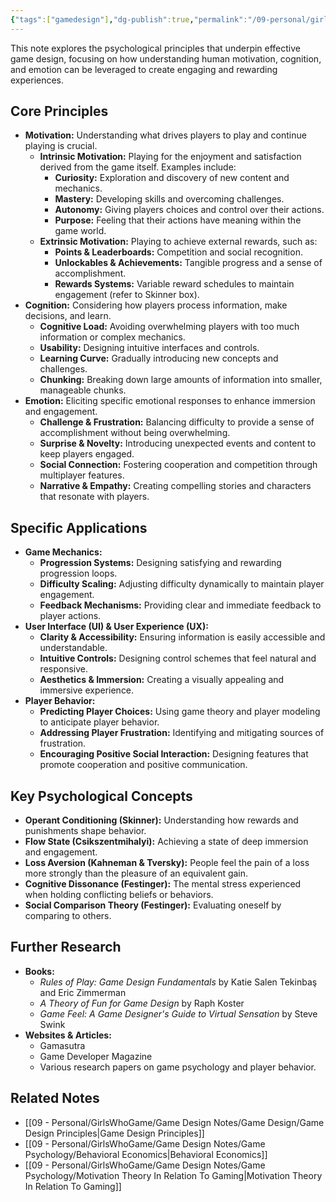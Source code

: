 ```yaml
---
{"tags":["gamedesign"],"dg-publish":true,"permalink":"/09-personal/girls-who-game/game-design-notes/game-psychology/psychology-of-game-design/","dgPassFrontmatter":true}
---
```


This note explores the psychological principles that underpin effective game design, focusing on how understanding human motivation, cognition, and emotion can be leveraged to create engaging and rewarding experiences.

## Core Principles

*   **Motivation:** Understanding what drives players to play and continue playing is crucial.
    *   **Intrinsic Motivation:** Playing for the enjoyment and satisfaction derived from the game itself. Examples include:
        *   **Curiosity:** Exploration and discovery of new content and mechanics.
        *   **Mastery:** Developing skills and overcoming challenges.
        *   **Autonomy:** Giving players choices and control over their actions.
        *   **Purpose:** Feeling that their actions have meaning within the game world.
    *   **Extrinsic Motivation:** Playing to achieve external rewards, such as:
        *   **Points & Leaderboards:** Competition and social recognition.
        *   **Unlockables & Achievements:** Tangible progress and a sense of accomplishment.
        *   **Rewards Systems:** Variable reward schedules to maintain engagement (refer to Skinner box).
*   **Cognition:** Considering how players process information, make decisions, and learn.
    *   **Cognitive Load:** Avoiding overwhelming players with too much information or complex mechanics.
    *   **Usability:** Designing intuitive interfaces and controls.
    *   **Learning Curve:** Gradually introducing new concepts and challenges.
    *   **Chunking:** Breaking down large amounts of information into smaller, manageable chunks.
*   **Emotion:** Eliciting specific emotional responses to enhance immersion and engagement.
    *   **Challenge & Frustration:** Balancing difficulty to provide a sense of accomplishment without being overwhelming.
    *   **Surprise & Novelty:** Introducing unexpected events and content to keep players engaged.
    *   **Social Connection:** Fostering cooperation and competition through multiplayer features.
    *   **Narrative & Empathy:** Creating compelling stories and characters that resonate with players.

## Specific Applications

*   **Game Mechanics:**
    *   **Progression Systems:** Designing satisfying and rewarding progression loops.
    *   **Difficulty Scaling:** Adjusting difficulty dynamically to maintain player engagement.
    *   **Feedback Mechanisms:** Providing clear and immediate feedback to player actions.
*   **User Interface (UI) & User Experience (UX):**
    *   **Clarity & Accessibility:** Ensuring information is easily accessible and understandable.
    *   **Intuitive Controls:** Designing control schemes that feel natural and responsive.
    *   **Aesthetics & Immersion:** Creating a visually appealing and immersive experience.
*   **Player Behavior:**
    *   **Predicting Player Choices:** Using game theory and player modeling to anticipate player behavior.
    *   **Addressing Player Frustration:** Identifying and mitigating sources of frustration.
    *   **Encouraging Positive Social Interaction:** Designing features that promote cooperation and positive communication.

## Key Psychological Concepts

*   **Operant Conditioning (Skinner):** Understanding how rewards and punishments shape behavior.
*   **Flow State (Csikszentmihalyi):** Achieving a state of deep immersion and engagement.
*   **Loss Aversion (Kahneman & Tversky):** People feel the pain of a loss more strongly than the pleasure of an equivalent gain.
*   **Cognitive Dissonance (Festinger):** The mental stress experienced when holding conflicting beliefs or behaviors.
*   **Social Comparison Theory (Festinger):** Evaluating oneself by comparing to others.

## Further Research

*   **Books:**
    *   *Rules of Play: Game Design Fundamentals* by Katie Salen Tekinbaş and Eric Zimmerman
    *   *A Theory of Fun for Game Design* by Raph Koster
    *   *Game Feel: A Game Designer's Guide to Virtual Sensation* by Steve Swink
*   **Websites & Articles:**
    *   Gamasutra
    *   Game Developer Magazine
    *   Various research papers on game psychology and player behavior.

## Related Notes

*   [[09 - Personal/GirlsWhoGame/Game Design Notes/Game Design/Game Design Principles\|Game Design Principles]]
*   [[09 - Personal/GirlsWhoGame/Game Design Notes/Game Psychology/Behavioral Economics\|Behavioral Economics]]
*   [[09 - Personal/GirlsWhoGame/Game Design Notes/Game Psychology/Motivation Theory In Relation To Gaming\|Motivation Theory In Relation To Gaming]]
